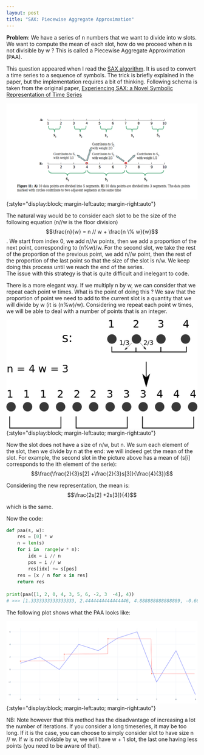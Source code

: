 ```yaml
---
layout: post
title: "SAX: Piecewise Aggregate Approximation"
---
```


**Problem**: We have a series of n numbers that we want to divide into w slots. We want to compute the mean of each slot, how do we proceed when n is not divisible by w ? This is called a Piecewise Aggregate Approximation (PAA).

This question appeared when I read the [SAX algorithm](https://cs.gmu.edu/~jessica/SAX_DAMI_preprint.pdf). It is used to convert a time series to a sequence of symbols. The trick is briefly explained in the paper, but the implementation requires a bit of thinking. Following schema is taken from the original paper, [Experiencing SAX: a Novel Symbolic Representation of Time Series](https://cs.gmu.edu/~jessica/SAX_DAMI_preprint.pdf)

![](/assets/images/sax.png){:style="display:block; margin-left:auto; margin-right:auto"}

The natural way would be to consider each slot to be the size of the following equation (n//w is the floor division) $$\frac{n}{w} = n // w + \frac{n \% w}{w}$$. 
We start from index 0, we add n//w points, then we add a proportion of the next point, corresponding to (n%w)/w. For the second slot, we take the rest of the proportion of the previous point, we add n//w point, then the rest of the proportion of the last point so that the size of the slot is n/w. We keep doing this process until we reach the end of the series.   
The issue with this strategy is that is quite difficult and inelegant to code.

There is a more elegant way. If we multiply n by w, we can consider that we repeat each point w times. What is the point of doing this ? We saw that the proportion of point we need to add to the current slot is a quantity that we will divide by w (it is (n%w)/w). Considering we repeat each point w times, we will be able to deal with a number of points that is an integer.

![](/assets/images/paa_transform.png){:style="display:block; margin-left:auto; margin-right:auto"}

 
Now the slot does not have a size of n/w, but n. We sum each element of the slot, then we divide by n at the end: we will indeed get the mean of the slot. For example, the second slot in the picture above has a mean of (s[i] corresponds to the ith element of the serie):  
$$\frac{\frac{2}{3}s[2] +\frac{2}{3}s[3]}{\frac{4}{3}}$$

Considering the new representation, the mean is:  
 $$\frac{2s[2] +2s[3]}{4}$$
 
which is the same.

Now the code:

``` python
def paa(s, w):
    res = [0] * w
    n = len(s)
    for i in  range(w * n):
        idx = i // n
        pos = i // w
        res[idx] += s[pos]
    res = [x / n for x in res]
    return res
    
print(paa([1, 2, 0, 4, 3, 5, 6, -2, 3  -4], 4))
# >>> [1.3333333333333333, 2.4444444444444446, 4.888888888888889, -0.6666666666666666]
```
The following plot shows what the PAA looks like:

![](/assets/images/paa_plot.png){:style="display:block; margin-left:auto; margin-right:auto"}


NB: Note however that this method has the disadvantage of increasing a lot the number of iterations. If you consider a long timeseries, it may be too long. If it is the case, you can choose to simply consider slot to have
size n // w. If w is not divisble by w, we will have w + 1 slot, the last one having less points (you need to be aware of that).
